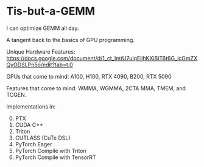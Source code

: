 # Tis-but-a-GEMM
I can optimize GEMM all day.

A tangent back to the basics of GPU programming.

Unique Hardware Features: https://docs.google.com/document/d/1_ct_ImtU7ulqEljhKXiBiT6t6G_icGmZXQyODSLPn5o/edit?tab=t.0

GPUs that come to mind: A100, H100, RTX 4090, B200, RTX 5090

Features that come to mind: WMMA, WGMMA, 2CTA MMA, TMEM, and TCGEN.

Implementations in:

0. PTX
1. CUDA C++
2. Triton
3. CUTLASS (CuTe DSL)
4. PyTorch Eager
5. PyTorch Compile with Triton
6. PyTorch Compile with TensorRT
